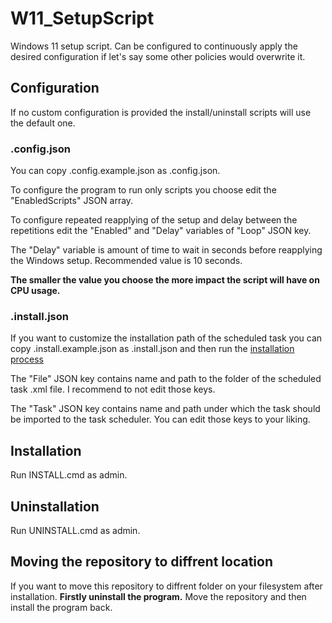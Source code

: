 # W11_SetupScript
Windows 11 setup script. Can be configured to continuously apply the desired configuration if let's say some other policies would overwrite it.

## Configuration
If no custom configuration is provided the install/uninstall scripts will use the default one.

### .config.json
You can copy .config.example.json as .config.json.

To configure the program to run only scripts you choose edit the "EnabledScripts" JSON array.

To configure repeated reapplying of the setup and delay between the repetitions edit the "Enabled" and "Delay" variables of "Loop" JSON key.

The "Delay" variable is amount of time to wait in seconds before reapplying the Windows setup. Recommended value is 10 seconds.

**The smaller the value you choose the more impact the script will have on CPU usage.**

### .install.json
If you want to customize the installation path of the scheduled task you can copy .install.example.json as .install.json and then run the [installation process](#Installation)

The "File" JSON key contains name and path to the folder of the scheduled task .xml file. I recommend to not edit those keys.

The "Task" JSON key contains name and path under which the task should be imported to the task scheduler. You can edit those keys to your liking.

## Installation
Run INSTALL.cmd as admin.

## Uninstallation
Run UNINSTALL.cmd as admin.

## Moving the repository to diffrent location
If you want to move this repository to diffrent folder on your filesystem after installation. **Firstly uninstall the program.** Move the repository and then install the program back.
